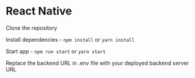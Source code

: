 # React Native

Clone the repository

Install dependencies - `npm install` or `yarn install`

Start app - `npm run start` or `yarn start`

Replace the backend URL in .env file with your deployed backend server URL
